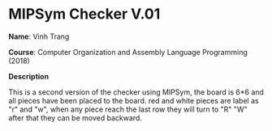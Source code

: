<h1 id="Heading"> MIPSym Checker V.01 </h1>

**Name**:  Vinh Trang

**Course**: Computer Organization and Assembly Language Programming (2018)

**Description**

<p>

This is a second version of the checker using MIPSym, the board is 6*6 and all pieces have been placed to the board.
red and white pieces are label as "r" and "w", when any piece reach the last row they will turn to "R" "W" after that they can be moved backward.

</p>
</section>












